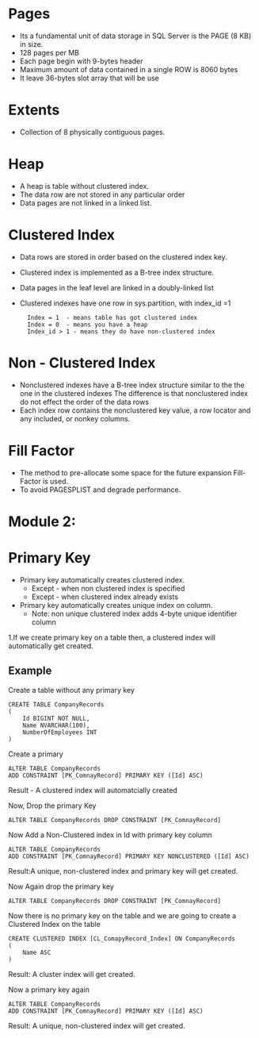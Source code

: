 # Pages
* Its a fundamental unit of data storage in SQL Server is the PAGE (8 KB) in size.
* 128 pages per MB
* Each page begin with 9-bytes header
* Maximum amount of data contained in a single ROW is 8060 bytes 
* It leave 36-bytes slot array that will be use 

# Extents
* Collection of 8 physically contiguous pages.

# Heap
* A heap is table without clustered index.
* The data row are not stored in any particular order
* Data pages are not linked in a linked list.

# Clustered Index

* Data rows are stored in order based on the clustered index key.
* Clustered index is implemented as a B-tree index structure.  
* Data pages in the leaf level are linked in a doubly-linked list
* Clustered indexes have one row in sys.partition, with index_id =1
		
		Index = 1  - means table has got clustered index
		Index = 0  - means you have a heap
		Index_id > 1 - means they do have non-clustered index
      
 # Non - Clustered Index
* Nonclustered indexes have a B-tree index structure similar to the the one in the clustered indexes
      The difference is that nonclustered index do not effect the order of the data rows
* Each index row contains the nonclustered key value, a row locator and any included, or nonkey columns.

# Fill Factor
* The method to pre-allocate some space for the future expansion Fill-Factor is used.
* To avoid PAGESPLIST and degrade performance.

# Module 2:

# Primary Key
* Primary key automatically creates clustered index.
	* Except - when non clustered index is specified 
	* Except - when clustered index already exists
* Primary key automatically creates unique index on column.
	* Note: non unique clustered index adds 4-byte unique identifier column  

1.If we create primary key on a table then, a clustered index will automatically get created. 

## Example

Create a table without any primary key

	CREATE TABLE CompanyRecords
	(
		Id BIGINT NOT NULL,
		Name NVARCHAR(100),
		NumberOfEmployees INT
	)

Create a primary

	ALTER TABLE CompanyRecords
	ADD CONSTRAINT [PK_ComnayRecord] PRIMARY KEY ([Id] ASC) 

Result - A clustered index will automatcially created 

Now, Drop the primary Key

	ALTER TABLE CompanyRecords DROP CONSTRAINT [PK_ComnayRecord]

Now Add a Non-Clustered index in Id with primary key column

	ALTER TABLE CompanyRecords 
	ADD CONSTRAINT [PK_ComnayRecord] PRIMARY KEY NONCLUSTERED ([Id] ASC) 

Result:A unique, non-clustered index and primary key will get created. 

Now Again drop the primary key

	ALTER TABLE CompanyRecords DROP CONSTRAINT [PK_ComnayRecord] 

Now there is no primary key on the table and we are going to create a Clustered Index on the table

	CREATE CLUSTERED INDEX [CL_ComapyRecord_Index] ON CompanyRecords 
	(
		Name ASC
	)

Result: A cluster index will get created.

Now a primary key again

	ALTER TABLE CompanyRecords
	ADD CONSTRAINT [PK_ComnayRecord] PRIMARY KEY ([Id] ASC) 


Result: A unique, non-clustered index will get created. 

